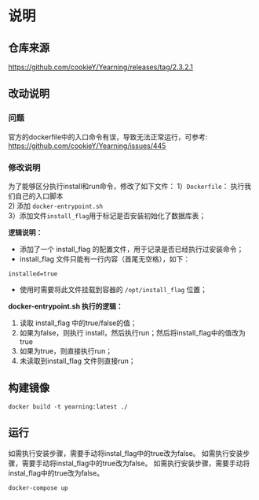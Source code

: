 # 说明

## 仓库来源
https://github.com/cookieY/Yearning/releases/tag/2.3.2.1

## 改动说明
### 问题   
官方的dockerfile中的入口命令有误，导致无法正常运行，可参考: https://github.com/cookieY/Yearning/issues/445  

### 修改说明
为了能够区分执行install和run命令，修改了如下文件：
1）`Dockerfile`： 执行我们自己的入口脚本    
2) 添加 `docker-entrypoint.sh`    
3）添加文件`install_flag`用于标记是否安装初始化了数据库表；    

**逻辑说明：**
* 添加了一个 install_flag 的配置文件，用于记录是否已经执行过安装命令；
* install_flag 文件只能有一行内容（首尾无空格），如下：   
```properties
installed=true
```
* 使用时需要将此文件挂载到容器的 `/opt/install_flag` 位置；

**docker-entrypoint.sh 执行的逻辑：**
1. 读取 install_flag 中的true/false的值；
2. 如果为false，则执行 install，然后执行run；然后将install_flag中的值改为true
3. 如果为true，则直接执行run；
4. 未读取到install_flag 文件则直接run；


## 构建镜像
```shell script
docker build -t yearning:latest ./
```

## 运行
如需执行安装步骤，需要手动将instal_flag中的true改为false。
如需执行安装步骤，需要手动将instal_flag中的true改为false。
如需执行安装步骤，需要手动将instal_flag中的true改为false。
```shell script
docker-compose up
```